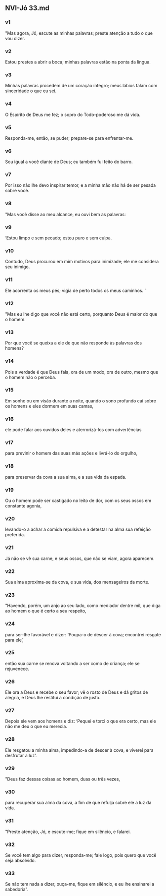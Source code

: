 ## NVI-Jó 33.md
### v1
 "Mas agora, Jó, escute as minhas palavras; preste atenção a tudo o que vou dizer.
### v2
 Estou prestes a abrir a boca; minhas palavras estão na ponta da língua.
### v3
 Minhas palavras procedem de um coração íntegro; meus lábios falam com sinceridade o que eu sei.
### v4
 O Espírito de Deus me fez; o sopro do Todo-poderoso me dá vida.
### v5
 Responda-me, então, se puder; prepare-se para enfrentar-me.
### v6
 Sou igual a você diante de Deus; eu também fui feito do barro.
### v7
 Por isso não lhe devo inspirar temor, e a minha mão não há de ser pesada sobre você.
### v8
 "Mas você disse ao meu alcance, eu ouvi bem as palavras:
### v9
 ‘Estou limpo e sem pecado; estou puro e sem culpa.
### v10
 Contudo, Deus procurou em mim motivos para inimizade; ele me considera seu inimigo.
### v11
 Ele acorrenta os meus pés; vigia de perto todos os meus caminhos. ’
### v12
 "Mas eu lhe digo que você não está certo, porquanto Deus é maior do que o homem.
### v13
 Por que você se queixa a ele de que não responde às palavras dos homens?
### v14
 Pois a verdade é que Deus fala, ora de um modo, ora de outro, mesmo que o homem não o perceba.
### v15
 Em sonho ou em visão durante a noite, quando o sono profundo cai sobre os homens e eles dormem em suas camas,
### v16
 ele pode falar aos ouvidos deles e aterrorizá-los com advertências
### v17
 para previnir o homem das suas más ações e livrá-lo do orgulho,
### v18
 para preservar da cova a sua alma, e a sua vida da espada.
### v19
 Ou o homem pode ser castigado no leito de dor, com os seus ossos em constante agonia,
### v20
 levando-o a achar a comida repulsiva e a detestar na alma sua refeição preferida.
### v21
 Já não se vê sua carne, e seus ossos, que não se viam, agora aparecem.
### v22
 Sua alma aproxima-se da cova, e sua vida, dos mensageiros da morte.
### v23
 "Havendo, porém, um anjo ao seu lado, como mediador dentre mil, que diga ao homem o que é certo a seu respeito,
### v24
 para ser-lhe favorável e dizer: ‘Poupa-o de descer à cova; encontrei resgate para ele’,
### v25
 então sua carne se renova voltando a ser como de criança; ele se rejuvenece.
### v26
 Ele ora a Deus e recebe o seu favor; vê o rosto de Deus e dá gritos de alegria, e Deus lhe restitui a condição de justo.
### v27
 Depois ele vem aos homens e diz: ‘Pequei e torci o que era certo, mas ele não me deu o que eu merecia.
### v28
 Ele resgatou a minha alma, impedindo-a de descer à cova, e viverei para desfrutar a luz’.
### v29
 "Deus faz dessas coisas ao homem, duas ou três vezes,
### v30
 para recuperar sua alma da cova, a fim de que refulja sobre ele a luz da vida.
### v31
 "Preste atenção, Jó, e escute-me; fique em silêncio, e falarei.
### v32
 Se você tem algo para dizer, responda-me; fale logo, pois quero que você seja absolvido.
### v33
 Se não tem nada a dizer, ouça-me, fique em silêncio, e eu lhe ensinarei a sabedoria".
